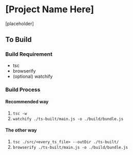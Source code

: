 # [Project Name Here]

[placeholder]

## To Build

### Build Requirement

* tsc
* browserify
* (optional) watchify

### Build Process

#### Recommended way

1. `tsc -w`
2. `watchify ./ts-built/main.js -o ./build/bundle.js`

#### The other way

1. `tsc ./src/<every_ts_file> --outDir ./ts-built/`
2. `browserify ./ts-built/main.js -o ./build/bundle.js`
